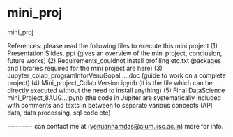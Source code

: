 # mini_proj
mini_proj

References: please read the following files to execute this mini project
(1) Presentation Slides. ppt 
(gives an overview of the mini project, conclusion, future works)
(2) Requirements_couldnot install profiling etc.txt
(packages and libraries required for the mini project are here) 
(3) Jupyter_colab_programInforVenuGopal…..doc 
(guide to work on a complete project)
(4) Mini_project_Colab Version.ipynb
(it is the file which can be directly executed without the need to install anything)
(5) Final DataScience mini_Project_8AUG...ipynb 
(the code in Jupiter are systematically included with comments and texts in between to separate various concepts (API data, data processing, sql code etc)   

 --------- can contact me at (venuannamdas@alum.iisc.ac.in) more for info.
